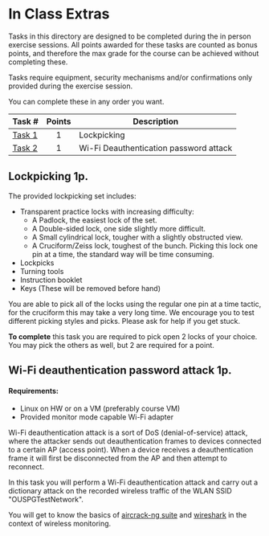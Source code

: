 # **In Class Extras**

Tasks in this directory are designed to be completed during the in person exercise sessions. All points awarded for these tasks are counted as bonus points, and therefore the max grade for the course can be achieved without completing these.

Tasks require equipment, security mechanisms and/or confirmations only provided during the exercise session.

You can complete these in any order you want.

Task #|Points|Description|
-----|:---:|-----------|
[Task 1](#lockpicking-1p) | 1 | Lockpicking
[Task 2](#wi-fi-deauthentication-password-attack-1p) | 1 | Wi-Fi Deauthentication password attack

## Lockpicking 1p.

The provided lockpicking set includes:

* Transparent practice locks with increasing difficulty:
    - A Padlock, the easiest lock of the set.
    - A Double-sided lock, one side slightly more difficult.
    - A Small cylindrical lock, tougher with a slightly obstructed view.
    - A Cruciform/Zeiss lock, toughest of the bunch. Picking this lock one pin at a time, the standard way will be time consuming.
* Lockpicks
* Turning tools
* Instruction booklet
* Keys (These will be removed before hand)

You are able to pick all of the locks using the regular one pin at a time tactic, for the cruciform this may take a very long time. We encourage you to test different picking styles and picks. Please ask for help if you get stuck.

**To complete** this task you are required to pick open 2 locks of your choice. You may pick the others as well, but 2 are required for a point.

## Wi-Fi deauthentication password attack 1p.

#### Requirements:

* Linux on HW or on a VM (preferably course VM)
* Provided monitor mode capable Wi-Fi adapter

Wi-Fi deauthentication attack is a sort of DoS (denial-of-service) attack, where the attacker sends out deauthentication frames to devices connected to a certain AP (access point). When a device receives a deauthentication frame it will first be disconnected from the AP and then attempt to reconnect.

In this task you will perform a Wi-Fi deauthentication attack and carry out a dictionary attack on the recorded wireless traffic of the WLAN SSID "OUSPGTestNetwork". 

You will get to know the basics of [aircrack-ng suite](https://www.aircrack-ng.org/documentation.html) and [wireshark]() in the context of wireless monitoring.

